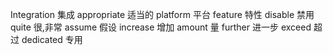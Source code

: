  Integration 集成
 appropriate 适当的
 platform    平台
 feature     特性
 disable     禁用
 quite       很,非常
 assume      假设
 increase    增加
 amount      量
 further     进一步
 exceed      超过
 dedicated   专用